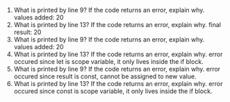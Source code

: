1. What is printed by line 9? If the code returns an error, explain why.
values added: 20
2. What is printed by line 13? If the code returns an error, explain why. 
final result: 20
1. What is printed by line 9? If the code returns an error, explain why. 
values added: 20
2. What is printed by line 13? If the code returns an error, explain why. 
error occured since let is scope variable, it only lives inside the if block.
3. What is printed by line 9? If the code returns an error, explain why. 
error occured since result is const, cannot be assigned to new value. 
4. What is printed by line 13? If the code returns an error, explain why. 
error occured since const is scope variable, it only lives inside the if block.
   